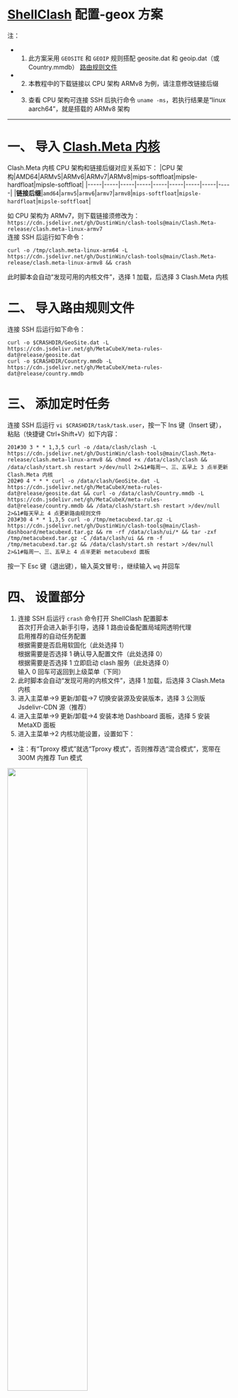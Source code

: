 # [ShellClash](https://github.com/juewuy/ShellCrash) 配置-geox 方案
注：
- 1. 此方案采用 `GEOSITE` 和 `GEOIP` 规则搭配 geosite.dat 和 geoip.dat（或 Country.mmdb） [路由规则文件](https://github.com/MetaCubeX/meta-rules-dat)
- 2. 本教程中的下载链接以 CPU 架构 ARMv8 为例，请注意修改链接后缀
- 3. 查看 CPU 架构可连接 SSH 后执行命令 `uname -ms`，若执行结果是“linux aarch64”，就是搭载的 ARMv8 架构
---
# 一、 导入 [Clash.Meta 内核](https://github.com/MetaCubeX/mihomo)
Clash.Meta 内核 CPU 架构和链接后缀对应关系如下：
|CPU 架构|AMD64|ARMv5|ARMv6|ARMv7|ARMv8|mips-softfloat|mipsle-hardfloat|mipsle-softfloat|
|-----|-----|-----|-----|-----|-----|-----|-----|-----|
|**链接后缀**|`amd64`|`armv5`|`armv6`|`armv7`|`armv8`|`mips-softfloat`|`mipsle-hardfloat`|`mipsle-softfloat`|

如 CPU 架构为 ARMv7，则下载链接须修改为：`https://cdn.jsdelivr.net/gh/DustinWin/clash-tools@main/Clash.Meta-release/clash.meta-linux-armv7`  
连接 SSH 后运行如下命令：
```
curl -o /tmp/clash.meta-linux-arm64 -L https://cdn.jsdelivr.net/gh/DustinWin/clash-tools@main/Clash.Meta-release/clash.meta-linux-armv8 && crash
```
此时脚本会自动“发现可用的内核文件”，选择 1 加载，后选择 3 Clash.Meta 内核
# 二、 导入路由规则文件
连接 SSH 后运行如下命令：
```
curl -o $CRASHDIR/GeoSite.dat -L https://cdn.jsdelivr.net/gh/MetaCubeX/meta-rules-dat@release/geosite.dat
curl -o $CRASHDIR/Country.mmdb -L https://cdn.jsdelivr.net/gh/MetaCubeX/meta-rules-dat@release/country.mmdb
```
# 三、 添加定时任务
连接 SSH 后运行 `vi $CRASHDIR/task/task.user`，按一下 Ins 键（Insert 键），粘贴（快捷键 Ctrl+Shift+V）如下内容：
```
201#30 3 * * 1,3,5 curl -o /data/clash/clash -L https://cdn.jsdelivr.net/gh/DustinWin/clash-tools@main/Clash.Meta-release/clash.meta-linux-armv8 && chmod +x /data/clash/clash && /data/clash/start.sh restart >/dev/null 2>&1#每周一、三、五早上 3 点半更新 Clash.Meta 内核
202#0 4 * * * curl -o /data/clash/GeoSite.dat -L https://cdn.jsdelivr.net/gh/MetaCubeX/meta-rules-dat@release/geosite.dat && curl -o /data/clash/Country.mmdb -L https://cdn.jsdelivr.net/gh/MetaCubeX/meta-rules-dat@release/country.mmdb && /data/clash/start.sh restart >/dev/null 2>&1#每天早上 4 点更新路由规则文件
203#30 4 * * 1,3,5 curl -o /tmp/metacubexd.tar.gz -L https://cdn.jsdelivr.net/gh/DustinWin/clash-tools@main/Clash-dashboard/metacubexd.tar.gz && rm -rf /data/clash/ui/* && tar -zxf /tmp/metacubexd.tar.gz -C /data/clash/ui && rm -f /tmp/metacubexd.tar.gz && /data/clash/start.sh restart >/dev/null 2>&1#每周一、三、五早上 4 点半更新 metacubexd 面板
```
按一下 Esc 键（退出键），输入英文冒号`:`，继续输入 `wq` 并回车
# 四、 设置部分
1. 连接 SSH 后运行 `crash` 命令打开 ShellClash 配置脚本  
首次打开会进入新手引导，选择 1 路由设备配置局域网透明代理  
启用推荐的自动任务配置  
根据需要是否启用软固化（此处选择 1）  
根据需要是否选择 1 确认导入配置文件（此处选择 0）  
根据需要是否选择 1 立即启动 clash 服务（此处选择 0）  
输入 0 回车可返回到上级菜单（下同）  
3. 此时脚本会自动“发现可用的内核文件”，选择 1 加载，后选择 3 Clash.Meta 内核
4. 进入主菜单->9 更新/卸载->7 切换安装源及安装版本，选择 3 公测版 Jsdelivr-CDN 源（推荐）
5. 进入主菜单->9 更新/卸载->4 安装本地 Dashboard 面板，选择 5 安装 MetaXD 面板
6. 进入主菜单->2 内核功能设置，设置如下：
- 注：有“Tproxy 模式”就选“Tproxy 模式”，否则推荐选“混合模式”，宽带在 300M 内推荐 Tun 模式  
<img src="https://github.com/DustinWin/clash-tutorials/assets/45238096/717281f6-8cc9-4379-88ef-77a699f58deb" width="60%"/>

6. 进入主菜单->4 内核启动设置，选择 1 允许 clash 开机启动
7. 进入主菜单->7 内核进阶设置->6 配置内置 DNS 服务，选择 4 一键配置加密（推荐）
8. 进入主菜单->6 导入配置文件->2 导入 Clash 配置文件链接，粘贴《[生成带有自定义策略组和规则的 yaml 配置文件直链-geox 方案](https://github.com/DustinWin/clash-tutorials/blob/main/%E6%95%99%E7%A8%8B%E5%90%88%E9%9B%86/%E5%9F%BA%E7%A1%80%E7%AF%87/%E7%94%9F%E6%88%90%E5%B8%A6%E6%9C%89%E8%87%AA%E5%AE%9A%E4%B9%89%E7%AD%96%E7%95%A5%E7%BB%84%E5%92%8C%E8%A7%84%E5%88%99%E7%9A%84%20yaml%20%E9%85%8D%E7%BD%AE%E6%96%87%E4%BB%B6%E7%9B%B4%E9%93%BE-geox%20%E6%96%B9%E6%A1%88.md)》中生成的配置文件 .yaml 文件直链，启动 clash 服务即可
9. 访问 Dashboard 面板 [http://192.168.31.1:9999/ui](http://192.168.31.1:9999/ui)，首次打开需要添加“后端地址”，输入 `http://192.168.31.1:9999` 并点击“添加”即可  
<img src="https://github.com/DustinWin/clash-tutorials/assets/45238096/91ebae62-df79-4d1d-9998-d47adb69cf43" width="60%"/>

10. 进入 Dashboard 面板->代理->代理提供者，点击“转圈图标”（Update），也可手动更新节点
